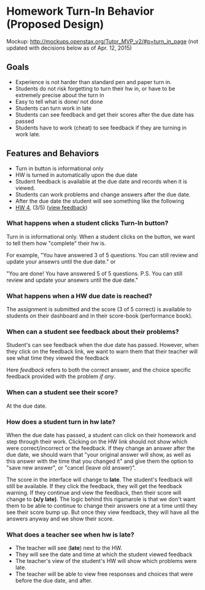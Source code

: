 # Homework Turn-In Behavior (Proposed Design)

Mockup: http://mockups.openstax.org/Tutor_MVP_v2/#p=turn_in_page
(not updated with decisions below as of Apr. 12, 2015)

## Goals
 - Experience is not harder than standard pen and paper turn in. 
 - Students do not risk forgetting to turn their hw in, or have to be extremely precise about the turn in
 - Easy to tell what is done/ not done
 - Students can turn work in late
 - Students can see feedback and get their scores after the due date has passed
 - Students have to work (cheat) to see feedback if they are turning in work late.

## Features and Behaviors

- Turn in button is informational only
- HW is turned in automatically upon the due date
- Student feedback is available at the due date and records when it is viewed.
- Students can work problems and change answers after the due date.
 - After the due date the student will see something like the following 
  - [HW 4](bogus.com), (3/5) ([view feedback](bogus.com))

### What happens when a **student clicks Turn-In button**?
Turn in is informational only. When a student clicks on the button, we want to tell them how "complete" their hw is. 

For example, "You have answered 3 of 5 questions. You can still review and update your ansewrs until the due date." or 

"You are done! You have answered 5 of 5 questions. P.S. You can still review and update your ansewrs until the due date." 

### What happens when a **HW due date is reached**?

The assignment is submitted and the score (3 of 5 correct) is available to students on their dashboard and in their score-book (performance book). 

### When can a student **see feedback** about their problems?

Student's can see feedback when the due date has passed. However, when they click on the feedback link, we want to warn them that their teacher will see what time they viewed the feedback

Here *feedback* refers to both the correct answer, and the choice specific feedback provided with the problem *if any*. 

### When can a student **see their score**?

At the due date.

### How does a student **turn in hw late**?

When the due date has passed, a student can click on their homework and step through their work. Clicking on the HW link should not show which were correct/incorrect or the feedback. If they change an answer after the due date, we should warn that "your original answer will show, as well as this answer with the time that you changed it" and give them the option to "save new answer", or "cancel (leave old answer)".

The score in the interface will change to **late**. The student's feedback will still be available. If they click the feedback, they will get the feedback warning. If they continue and view the feedback, then their score will change to **(x/y late)**. The logic behind this rigamarole is that we don't want them to be able to continue to change their answers one at a time until they see their score bump up. But once they view feedback, they will have all the answers anyway and we show their score.

### What does a **teacher see when hw is late**?

 - The teacher will see (**late**) next to the HW. 
 - They will see the date and time at which the student viewed feedback
 - The teacher's view of the student's HW will show which problems were late.
 - The teacher will be able to view free responses and choices that were before the due date, and after. 


